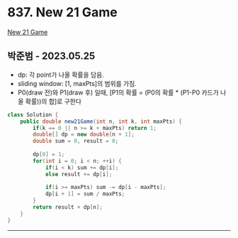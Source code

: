 # 837. New 21 Game

[New 21 Game](https://leetcode.com/problems/new-21-game/)

## 박준범 - 2023.05.25

- dp: 각 point가 나올 확률을 담음.
- sliding window: [1, maxPts]의 범위를 가짐.
- P0(draw 전)와 P1(draw 후) 일때, [P1의 확률 = (P0의 확률 * (P1-P0 카드가 나올 확률))의 합]로 구한다

```java
class Solution {
    public double new21Game(int n, int k, int maxPts) {
        if(k == 0 || n >= k + maxPts) return 1;
        double[] dp = new double[n + 1];
        double sum = 0, result = 0;
        
        dp[0] = 1;
        for(int i = 0; i < n; ++i) {
            if(i < k) sum += dp[i];
            else result += dp[i];
            
            if(i >= maxPts) sum -= dp[i - maxPts];
            dp[i + 1] = sum / maxPts;
        }        
        return result + dp[n];
    }
}
```

---
